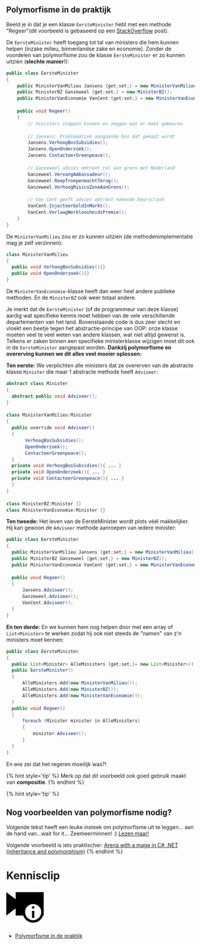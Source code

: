 ## Polymorfisme in de praktijk

Beeld je in dat je een klasse ``EersteMinister`` hebt met een methode "Regeer"(dit voorbeeld is gebaseerd op een [StackOverflow](https://stackoverflow.com/questions/1031273) post).


De ``EersteMinister`` heeft toegang tot tal van ministers die hem kunnen helpen (inzake milieu, binnenlandse zake en economie). Zonder de voordelen van polymorfisme zou de klasse ``EersteMinister`` er zo kunnen uitzien (**slechte manier**!):

```java
public class EersteMinister
{
    public MinisterVanMilieu Jansens {get;set;} = new MinisterVanMilieu();
    public MinisterBZ Ganzeweel {get;set;} = new MinisterBZ();
    public MinisterVanEconomie VanCent {get;set;} = new MinisterVanEconomie();

    public void Regeer()
    {
        // ministers stappen binnen en zeggen wat er moet gebeuren

        // Jansens: Problematiek aangaande bos dat gekapt wordt
        Jansens.VerhoogBosSubsidies();
        Jansens.OpenOnderzoek();
        Jansens.ContacteerGreenpeace();

        // Ganzeweel advies omtrent rel aan grens met Nederland
        Ganzeweel.VervangAmbassadeur();
        Ganzeweel.RoepTroepenmachtTerug();
        Ganzeweel.VerhoogRisicoZoneAanGrens();

        // Van Cent geeft advies omtrent nakende beurscrash
        VanCent.InjecteerGeldInMarkt();
        VanCent.VerlaagWerkloosheidsPremie();
    }
}
```

<!---{pagebreak} --->


De ``MinisterVanMilieu`` zou er zo kunnen uitzien (de methodenimplementatie mag je zelf verzinnen):
```java
class MinisterVanMilieu
{
  public void VerhoogBosSubsidies(){}
  public void OpenOnderzoek(){}
}
```

De ``MinisterVanEconomie``-klasse heeft dan weer heel andere publieke methoden. En de ``MinisterBZ`` ook weer totaal andere.

Je merkt dat de ``EersteMinister`` (of de programmeur van deze klasse) aardig wat specifieke kennis moet hebben van de vele verschillende departementen van het land. Bovenstaande code is dus zeer slecht en vloekt een beetje tegen het abstractie-principe van OOP: onze klasse moeten veel te veel weten van andere klassen, wat niet altijd gewenst is. Telkens er zaken binnen een specifieke ministerklasse wijzigen moet dit ook in de ``EersteMinister`` aangepast worden. **Dankzij polymorfisme en overerving kunnen we dit alles veel mooier oplossen:**

**Ten eerste:** We verplichten alle ministers dat ze overerven van de abstracte klasse ``Minister`` die maar 1 abstracte methode heeft ``Adviseer``:

```java
abstract class Minister
{
  abstract public void Adviseer();
}

class MinisterVanMilieu:Minister
{
  public override void Adviseer()
  {
       VerhoogBosSubsidies();
       OpenOnderzoek();
       ContacteerGreenpeace();
  }
  private void VerhoogBosSubsidies(){ ... }
  private void OpenOnderzoek(){ ... }
  private void ContacteerGreenpeace(){ ... }
  }
}

class MinisterBZ:Minister {}
class MinisterVanEconomie:Minister {}
```

<!---{pagebreak} --->


**Ten tweede:**  Het leven van de EersteMinister wordt plots véél makkelijker. Hij kan gewoon de ``Adviseer`` methode aanroepen van iedere minister:

```java
public class EersteMinister
{
  public MinisterVanMilieu Jansens {get;set;} = new MinisterVanMilieu();
  public MinisterBZ Ganzeweel {get;set;} = new MinisterBZ();
  public MinisterVanEconomie VanCent {get;set;} = new MinisterVanEconomie();
    
  public void Regeer()
  {
      Jansens.Adviseer(); 
      Ganzeweel.Adviseer(); 
      VanCent.Adviseer();
  }
}
```

**En ten derde:** En we kunnen hem nog helpen door met een array of ``List<Minister>`` te werken zodat hij ook niet steeds de "namen" van z'n ministers moet kennen:

```java
public class EersteMinister
{
  public List<Minister> AlleMinisters {get;set;}= new List<Minister>();
  public EersteMinister()
  {
      AlleMinisters.Add(new MinisterVanMilieu());
      AlleMinisters.Add(new MinisterBZ());
      AlleMinisters.Add(new MinisterVanEconomie());
  }
  public void Regeer()
  {  
      foreach (Minister minister in AlleMinisters)
      {
          minister.Adviseer();
      }
  }
}
```

En wie zei dat het regeren moeilijk was?!

{% hint style='tip' %}
Merk op dat dit voorbeeld ook goed gebruik maakt van **compositie**.
{% endhint %}


<!---NOBOOKSTART--->
{% hint style='tip' %}
## Nog voorbeelden van polymorfisme nodig?

Volgende tekst heeft een leuke insteek om polymorfisme uit te leggen... aan de hand van...wait for it... Zeemeerminnen! :) [Lezen maar!](http://www.techoschool.com/Technology/Dotnet/Csharp-for-Beginners_Csharp-Polymorphism)

Volgende voorbeeld is iets praktischer: [Arena with a mage in C# .NET (inheritance and polymorphism)](https://www.ict.social/csharp/oop/arena-with-mage-in-csharp-net-inheritance-and-polymorphism)
{% endhint %}

<!---NOBOOKEND--->

<!---NOBOOKSTART--->
# Kennisclip
![](../assets/infoclip.png)

* [Polymorfisme in de praktijk](https://ap.cloud.panopto.eu/Panopto/Pages/Viewer.aspx?id=06305096-bee1-466a-9b70-aba700860b64)
<!---NOBOOKEND--->